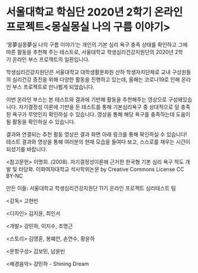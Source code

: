 # 서울대학교 학심단 2020년 2학기 온라인 프로젝트\<몽실몽실 나의 구름 이야기>
‘몽夢실몽夢실 나의 구름 이야기’는 개인의 기본 심리 욕구 충족 상태를 확인하고 그에 따른 활동을 추천해 주는 테스트로, 서울대학교 학생심리건강지원단의 2020년 2학기 온라인 부스 프로젝트의 일환입니다.

학생심리건강지원단은 서울대학교 대학생활문화원 산하 학생자치단체로 교내 구성원들의 심리건강 증진을 위해 다양한 활동을 진행하고 있는데, 올해는 코로나19로 인해 온라인 부스 프로젝트로 만나뵙게 되었습니다.

이번 온라인 부스는 본 테스트와 결과에 기반해 활동을 추천해주는 영상으로 구성돼있습니다. 자기결정성 이론에 기반을 둔 테스트를 통해 기본심리욕구 중 상대적으로 덜 충족된 욕구가 무엇인지 확인하실 수 있습니다. 영상을 통해 해당 욕구를 충족하는데 도움이 될 활동을 확인하실 수 있습니다.

결과와 연결되는 추천 활동 영상은
결과 화면 아래 링크를 통해 확인하실 수 있습니다!
테스트 결과와 영상을 통해 여러분의 현재 모습을 들여다 보고, 스스로를 채우는 시간이 되셨기를 바랍니다.

<참고문헌>
이명희. (2008). 자기결정성이론에 근거한
한국형 기본 심리 욕구 척도 개발 및 타당화.
이화여자대학교 석사학위논문
by Creative Commons License CC BY-NC

만든 이들:
서울대학교 학생심리건강지원단 11기
온라인 프로젝트 심리테스트 팀

<감독>
고현빈


<디자인>
김지윤, 최인서


<개발>
강민하, 이지수, 조명근


<스토리>
김영훈, 봉혜언, 손연수, 황윤하


<문항구성>
김보민, 남윤빈


<배경음악>
강민하 - Shining Dream

